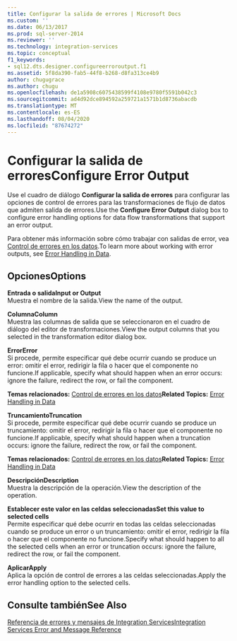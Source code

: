 ```yaml
---
title: Configurar la salida de errores | Microsoft Docs
ms.custom: ''
ms.date: 06/13/2017
ms.prod: sql-server-2014
ms.reviewer: ''
ms.technology: integration-services
ms.topic: conceptual
f1_keywords:
- sql12.dts.designer.configureerroroutput.f1
ms.assetid: 5f8da390-fab5-44f8-b268-d8fa313ce4b9
author: chugugrace
ms.author: chugu
ms.openlocfilehash: de1a5908c6075438599f4108e9780f5591b042c3
ms.sourcegitcommit: ad4d92dce894592a259721a1571b1d8736abacdb
ms.translationtype: MT
ms.contentlocale: es-ES
ms.lasthandoff: 08/04/2020
ms.locfileid: "87674272"
---
```

# <a name="configure-error-output"></a><span data-ttu-id="f17ef-102">Configurar la salida de errores</span><span class="sxs-lookup"><span data-stu-id="f17ef-102">Configure Error Output</span></span>
  <span data-ttu-id="f17ef-103">Use el cuadro de diálogo **Configurar la salida de errores** para configurar las opciones de control de errores para las transformaciones de flujo de datos que admiten salida de errores.</span><span class="sxs-lookup"><span data-stu-id="f17ef-103">Use the **Configure Error Output** dialog box to configure error handling options for data flow transformations that support an error output.</span></span>  
  
 <span data-ttu-id="f17ef-104">Para obtener más información sobre cómo trabajar con salidas de error, vea [Control de errores en los datos](data-flow/error-handling-in-data.md).</span><span class="sxs-lookup"><span data-stu-id="f17ef-104">To learn more about working with error outputs, see [Error Handling in Data](data-flow/error-handling-in-data.md).</span></span>  
  
## <a name="options"></a><span data-ttu-id="f17ef-105">Opciones</span><span class="sxs-lookup"><span data-stu-id="f17ef-105">Options</span></span>  
 <span data-ttu-id="f17ef-106">**Entrada o salida**</span><span class="sxs-lookup"><span data-stu-id="f17ef-106">**Input or Output**</span></span>  
 <span data-ttu-id="f17ef-107">Muestra el nombre de la salida.</span><span class="sxs-lookup"><span data-stu-id="f17ef-107">View the name of the output.</span></span>  
  
 <span data-ttu-id="f17ef-108">**Columna**</span><span class="sxs-lookup"><span data-stu-id="f17ef-108">**Column**</span></span>  
 <span data-ttu-id="f17ef-109">Muestra las columnas de salida que se seleccionaron en el cuadro de diálogo del editor de transformaciones.</span><span class="sxs-lookup"><span data-stu-id="f17ef-109">View the output columns that you selected in the transformation editor dialog box.</span></span>  
  
 <span data-ttu-id="f17ef-110">**Error**</span><span class="sxs-lookup"><span data-stu-id="f17ef-110">**Error**</span></span>  
 <span data-ttu-id="f17ef-111">Si procede, permite especificar qué debe ocurrir cuando se produce un error: omitir el error, redirigir la fila o hacer que el componente no funcione.</span><span class="sxs-lookup"><span data-stu-id="f17ef-111">If applicable, specify what should happen when an error occurs: ignore the failure, redirect the row, or fail the component.</span></span>  
  
 <span data-ttu-id="f17ef-112">**Temas relacionados:** [Control de errores en los datos](data-flow/error-handling-in-data.md)</span><span class="sxs-lookup"><span data-stu-id="f17ef-112">**Related Topics:** [Error Handling in Data](data-flow/error-handling-in-data.md)</span></span>  
  
 <span data-ttu-id="f17ef-113">**Truncamiento**</span><span class="sxs-lookup"><span data-stu-id="f17ef-113">**Truncation**</span></span>  
 <span data-ttu-id="f17ef-114">Si procede, permite especificar qué debe ocurrir cuando se produce un truncamiento: omitir el error, redirigir la fila o hacer que el componente no funcione.</span><span class="sxs-lookup"><span data-stu-id="f17ef-114">If applicable, specify what should happen when a truncation occurs: ignore the failure, redirect the row, or fail the component.</span></span>  
  
 <span data-ttu-id="f17ef-115">**Temas relacionados:** [Control de errores en los datos](data-flow/error-handling-in-data.md)</span><span class="sxs-lookup"><span data-stu-id="f17ef-115">**Related Topics:** [Error Handling in Data](data-flow/error-handling-in-data.md)</span></span>  
  
 <span data-ttu-id="f17ef-116">**Descripción**</span><span class="sxs-lookup"><span data-stu-id="f17ef-116">**Description**</span></span>  
 <span data-ttu-id="f17ef-117">Muestra la descripción de la operación.</span><span class="sxs-lookup"><span data-stu-id="f17ef-117">View the description of the operation.</span></span>  
  
 <span data-ttu-id="f17ef-118">**Establecer este valor en las celdas seleccionadas**</span><span class="sxs-lookup"><span data-stu-id="f17ef-118">**Set this value to selected cells**</span></span>  
 <span data-ttu-id="f17ef-119">Permite especificar qué debe ocurrir en todas las celdas seleccionadas cuando se produce un error o un truncamiento: omitir el error, redirigir la fila o hacer que el componente no funcione.</span><span class="sxs-lookup"><span data-stu-id="f17ef-119">Specify what should happen to all the selected cells when an error or truncation occurs: ignore the failure, redirect the row, or fail the component.</span></span>  
  
 <span data-ttu-id="f17ef-120">**Aplicar**</span><span class="sxs-lookup"><span data-stu-id="f17ef-120">**Apply**</span></span>  
 <span data-ttu-id="f17ef-121">Aplica la opción de control de errores a las celdas seleccionadas.</span><span class="sxs-lookup"><span data-stu-id="f17ef-121">Apply the error handling option to the selected cells.</span></span>  
  
## <a name="see-also"></a><span data-ttu-id="f17ef-122">Consulte también</span><span class="sxs-lookup"><span data-stu-id="f17ef-122">See Also</span></span>  
 [<span data-ttu-id="f17ef-123">Referencia de errores y mensajes de Integration Services</span><span class="sxs-lookup"><span data-stu-id="f17ef-123">Integration Services Error and Message Reference</span></span>](../../2014/integration-services/integration-services-error-and-message-reference.md)  
  
  
